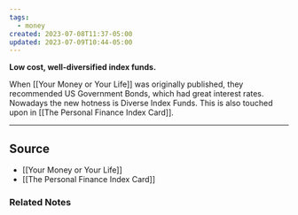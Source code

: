 ```yaml
---
tags:
  - money
created: 2023-07-08T11:37-05:00
updated: 2023-07-09T10:44-05:00
---
```

**Low cost, well-diversified index funds.**

When [[Your Money or Your Life]] was originally published, they recommended US Government Bonds, which had great interest rates. Nowadays the new hotness is Diverse Index Funds. This is also touched upon in [[The Personal Finance Index Card]].

---

## Source
- [[Your Money or Your Life]]
- [[The Personal Finance Index Card]]

### Related Notes